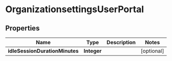 # OrganizationsettingsUserPortal

## Properties
Name | Type | Description | Notes
------------ | ------------- | ------------- | -------------
**idleSessionDurationMinutes** | **Integer** |  |  [optional]
